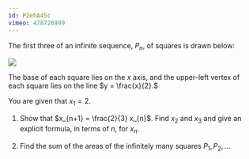 ```yaml
---
id: P2ehA45c
vimeo: 478726999
---
```


The first three of an infinite sequence, $P_n,$ of squares is drawn below:

![](/img/learn/geometric-1.png)

The base of each square lies on the $x$ axis, and the upper-left vertex of each square lies on the line $y = \frac{x}{2}.$

You are given that $x_1 = 2.$

 1. Show that $x_{n+1} = \frac{2}{3} x_{n}$. Find $x_{2}$ and $x_{3}$ and give an explicit formula, in terms of $n,$ for $x_n.$

 1. Find the sum of the areas of the infinitely many squares $P_1, P_2, \ldots$
